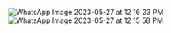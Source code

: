 ![WhatsApp Image 2023-05-27 at 12 16 23 PM](https://github.com/Dave-Rushabh/dark-theme-tailwind-css/assets/93786802/bcbafa64-5098-4008-813f-082475805102)
![WhatsApp Image 2023-05-27 at 12 15 58 PM](https://github.com/Dave-Rushabh/dark-theme-tailwind-css/assets/93786802/49d25383-d707-4a98-8d2b-97473d6a423c)
